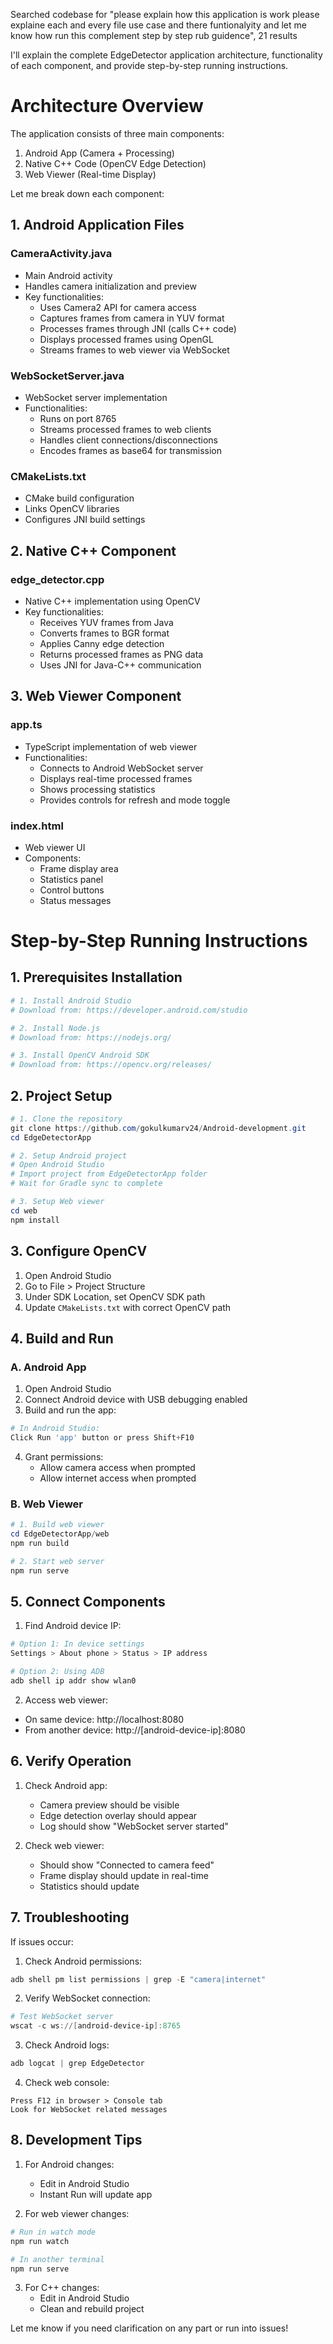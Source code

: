 Searched codebase for "please explain how this application is work please explaine each and every file use case and there funtionalyity and let me know how run this complement step by step rub guidence", 21 results

I'll explain the complete EdgeDetector application architecture, functionality of each component, and provide step-by-step running instructions.

# Architecture Overview

The application consists of three main components:

1. Android App (Camera + Processing)
2. Native C++ Code (OpenCV Edge Detection)
3. Web Viewer (Real-time Display)

Let me break down each component:

## 1. Android Application Files

### CameraActivity.java

- Main Android activity
- Handles camera initialization and preview
- Key functionalities:
  - Uses Camera2 API for camera access
  - Captures frames from camera in YUV format
  - Processes frames through JNI (calls C++ code)
  - Displays processed frames using OpenGL
  - Streams frames to web viewer via WebSocket

### WebSocketServer.java

- WebSocket server implementation
- Functionalities:
  - Runs on port 8765
  - Streams processed frames to web clients
  - Handles client connections/disconnections
  - Encodes frames as base64 for transmission

### CMakeLists.txt

- CMake build configuration
- Links OpenCV libraries
- Configures JNI build settings

## 2. Native C++ Component

### edge_detector.cpp

- Native C++ implementation using OpenCV
- Key functionalities:
  - Receives YUV frames from Java
  - Converts frames to BGR format
  - Applies Canny edge detection
  - Returns processed frames as PNG data
  - Uses JNI for Java-C++ communication

## 3. Web Viewer Component

### app.ts

- TypeScript implementation of web viewer
- Functionalities:
  - Connects to Android WebSocket server
  - Displays real-time processed frames
  - Shows processing statistics
  - Provides controls for refresh and mode toggle

### index.html

- Web viewer UI
- Components:
  - Frame display area
  - Statistics panel
  - Control buttons
  - Status messages

# Step-by-Step Running Instructions

## 1. Prerequisites Installation

```powershell
# 1. Install Android Studio
# Download from: https://developer.android.com/studio

# 2. Install Node.js
# Download from: https://nodejs.org/

# 3. Install OpenCV Android SDK
# Download from: https://opencv.org/releases/
```

## 2. Project Setup

```powershell
# 1. Clone the repository
git clone https://github.com/gokulkumarv24/Android-development.git
cd EdgeDetectorApp

# 2. Setup Android project
# Open Android Studio
# Import project from EdgeDetectorApp folder
# Wait for Gradle sync to complete

# 3. Setup Web viewer
cd web
npm install
```

## 3. Configure OpenCV

1. Open Android Studio
2. Go to File > Project Structure
3. Under SDK Location, set OpenCV SDK path
4. Update `CMakeLists.txt` with correct OpenCV path

## 4. Build and Run

### A. Android App

1. Open Android Studio
2. Connect Android device with USB debugging enabled
3. Build and run the app:

```powershell
# In Android Studio:
Click Run 'app' button or press Shift+F10
```

4. Grant permissions:
   - Allow camera access when prompted
   - Allow internet access when prompted

### B. Web Viewer

```powershell
# 1. Build web viewer
cd EdgeDetectorApp/web
npm run build

# 2. Start web server
npm run serve
```

## 5. Connect Components

1. Find Android device IP:

```powershell
# Option 1: In device settings
Settings > About phone > Status > IP address

# Option 2: Using ADB
adb shell ip addr show wlan0
```

2. Access web viewer:

- On same device: http://localhost:8080
- From another device: http://[android-device-ip]:8080

## 6. Verify Operation

1. Check Android app:

   - Camera preview should be visible
   - Edge detection overlay should appear
   - Log should show "WebSocket server started"

2. Check web viewer:
   - Should show "Connected to camera feed"
   - Frame display should update in real-time
   - Statistics should update

## 7. Troubleshooting

If issues occur:

1. Check Android permissions:

```powershell
adb shell pm list permissions | grep -E "camera|internet"
```

2. Verify WebSocket connection:

```powershell
# Test WebSocket server
wscat -c ws://[android-device-ip]:8765
```

3. Check Android logs:

```powershell
adb logcat | grep EdgeDetector
```

4. Check web console:

```
Press F12 in browser > Console tab
Look for WebSocket related messages
```

## 8. Development Tips

1. For Android changes:

   - Edit in Android Studio
   - Instant Run will update app

2. For web viewer changes:

```powershell
# Run in watch mode
npm run watch

# In another terminal
npm run serve
```

3. For C++ changes:
   - Edit in Android Studio
   - Clean and rebuild project

Let me know if you need clarification on any part or run into issues!
